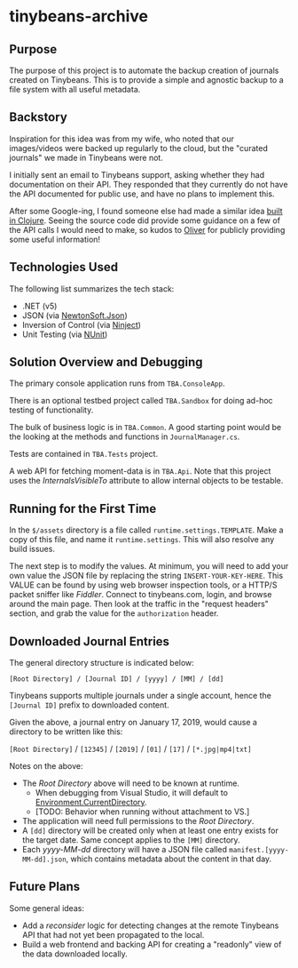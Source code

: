 # tinybeans-archive

## Purpose

The purpose of this project is to automate the backup creation of journals created on Tinybeans.  This is to provide a simple and agnostic backup to a file system with all useful metadata.

## Backstory

Inspiration for this idea was from my wife, who noted that our images/videos were backed up regularly to the cloud, but the "curated journals" we made in Tinybeans were not.

I initially sent an email to Tinybeans support, asking whether they had documentation on their API.  They responded that they currently do not have the API documented for public use, and have no plans to implement this.

After some Google-ing, I found someone else had made a similar idea [built in Clojure](https://github.com/oliyh/tinybeans-archive/tree/master/src/tinybeans_archive).  Seeing the source code did provide some guidance on a few of the API calls I would need to make, so kudos to [Oliver](https://github.com/oliyh) for publicly providing some useful information!

## Technologies Used

The following list summarizes the tech stack:

* .NET (v5)
* JSON (via [NewtonSoft.Json](https://www.nuget.org/packages/Newtonsoft.Json/))
* Inversion of Control (via [Ninject](https://www.nuget.org/packages/ninject))
* Unit Testing (via [NUnit](https://www.nuget.org/packages/nunit))

## Solution Overview and Debugging

The primary console application runs from `TBA.ConsoleApp`.

There is an optional testbed project called `TBA.Sandbox` for doing ad-hoc testing of functionality.

The bulk of business logic is in `TBA.Common`.  A good starting point would be the looking at the methods and functions in `JournalManager.cs`.

Tests are contained in `TBA.Tests` project.

A web API for fetching moment-data is in `TBA.Api`.  Note that this project uses the _InternalsVisibleTo_ attribute to allow internal objects to be testable.

## Running for the First Time

In the `$/assets` directory is a file called `runtime.settings.TEMPLATE`.  Make a copy of this file, and name it `runtime.settings`.  This will also resolve any build issues.

The next step is to modify the values.  At minimum, you will need to add your own value the JSON file by replacing the string `INSERT-YOUR-KEY-HERE`.  This VALUE can be found by using web browser inspection tools, or a HTTP/S packet sniffer like _Fiddler_.  Connect to tinybeans.com, login, and browse around the main page.  Then look at the traffic in the "request headers" section, and grab the value for the `authorization` header.

## Downloaded Journal Entries

The general directory structure is indicated below:

```layout
[Root Directory] / [Journal ID] / [yyyy] / [MM] / [dd]
```

Tinybeans supports multiple journals under a single account, hence the `[Journal ID]` prefix to downloaded content.

Given the above, a journal entry on January 17, 2019, would cause a directory to be written like this:

`[Root Directory]` / `[12345]` / `[2019]` / `[01]` / `[17]` / `[*.jpg|mp4|txt]`

Notes on the above:

* The _Root Directory_ above will need to be known at runtime.
  * When debugging from Visual Studio, it will default to [Environment.CurrentDirectory](https://docs.microsoft.com/en-us/dotnet/api/system.environment.currentdirectory?view=netcore-3.1).
  * [TODO: Behavior when running without attachment to VS.]
* The application will need full permissions to the _Root Directory_.
* A `[dd]` directory will be created only when at least one entry exists for the target date.  Same concept applies to the `[MM]` directory.
* Each _yyyy-MM-dd_ directory will have a JSON file called `manifest.[yyyy-MM-dd].json`, which contains metadata about the content in that day.

## Future Plans

Some general ideas:

* Add a _reconsider_ logic for detecting changes at the remote Tinybeans API that had not yet been propagated to the local.
* Build a web frontend and backing API for creating a "readonly" view of the data downloaded locally.
